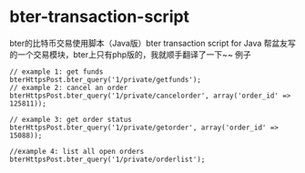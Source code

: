 # bter-transaction-script
bter的比特币交易使用脚本（Java版）bter transaction script for Java
帮盆友写的一个交易模块，bter上只有php版的，我就顺手翻译了一下~~
例子
	
	// example 1: get funds
	bterHttpsPost.bter_query('1/private/getfunds');
	// example 2: cancel an order
	bterHttpsPost.bter_query('1/private/cancelorder', array('order_id' => 125811));
	
	// example 3: get order status
	bterHttpsPost.bter_query('1/private/getorder', array('order_id' => 15088));
	
	//example 4: list all open orders
	bterHttpsPost.bter_query('1/private/orderlist');
